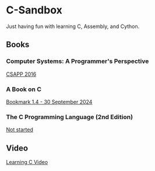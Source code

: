 # C-Sandbox

Just having fun with learning C, Assembly, and Cython.

## Books

### Computer Systems: A Programmer's Perspective
[CSAPP 2016](https://www.cs.sfu.ca/~ashriram/Courses/CS295/assets/books/CSAPP_2016.pdf)

### A Book on C
[Bookmark 1.4 - 30 September 2024](https://karadev.net/uroci/filespdf/files/a%20book%20on%20c.pdf)

### The C Programming Language (2nd Edition)
[Not started](http://cslabcms.nju.edu.cn/problem_solving/images/c/cc/The_C_Programming_Language_(2nd_Edition_Ritchie_Kernighan).pdf)

## Video

[Learning C Video](https://youtu.be/87SH2Cn0s9A?t=1635)